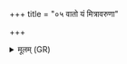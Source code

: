 +++
title = "०५ वातो यं मित्रावरुणा"

+++
<details><summary>मूलम् (GR)</summary>

वातो यं मित्रावरुणा तद् आह  
विश्वन्तरं निर्मितं कश्यपस्य ।  
अध्वर्यवो मरुतो यस्यासन्  
तेन देवेभ्यो वरिमाणि चक्रुः ॥
</details>